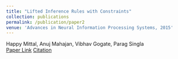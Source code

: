```yaml
---
title: "Lifted Inference Rules with Constraints"
collection: publications
permalink: /publication/paper2
venue: 'Advances in Neural Information Processing Systems, 2015'
---
```

Happy Mittal, Anuj Mahajan, Vibhav Gogate, Parag Singla\
[Paper Link](http://anuj-mahajan.github.io/files/lifted_mln.pdf)    [Citation](/bibtex/paper2.html)
